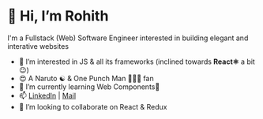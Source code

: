 # 👋 Hi, I’m Rohith

I'm a Fullstack (Web) Software Engineer interested in building elegant and interative websites

- 👀 I’m interested in JS & all its frameworks (inclined towards **React⚛️** a bit😉)
- 😍 A Naruto ☯️ & One Punch Man 🧑🏻‍🦲 fan
- 🌱 I’m currently learning Web Components🧩
- 📫 [LinkedIn](http://www.linkedin.com/in/venkat-rohith-saripalli "For my work experience") | [Mail](mailto:saripallirohit@gmail.com?subject=Hey%20I%20saw%20your%20GitHub%20Profile "Get quick replies😁")
- 💞️ I’m looking to collaborate on React & Redux

<!---
VenkatRohith/VenkatRohith is a ✨ special ✨ repository because its `README.md` (this file) appears on your GitHub profile.
You can click the Preview link to take a look at your changes.
--->
